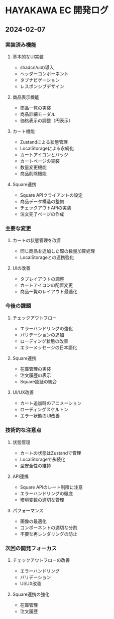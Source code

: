 # HAYAKAWA EC 開発ログ

## 2024-02-07

### 実装済み機能
1. 基本的なUI実装
   - shadcn/uiの導入
   - ヘッダーコンポーネント
   - タブナビゲーション
   - レスポンシブデザイン

2. 商品表示機能
   - 商品一覧の実装
   - 商品詳細モーダル
   - 価格表示の調整（円表示）

3. カート機能
   - Zustandによる状態管理
   - LocalStorageによる永続化
   - カートアイコンとバッジ
   - カートページの実装
   - 数量変更機能
   - 商品削除機能

4. Square連携
   - Square APIクライアントの設定
   - 商品データ構造の整備
   - チェックアウトAPIの実装
   - 注文完了ページの作成

### 主要な変更
1. カートの状態管理を改善
   - 同じ商品を追加した際の数量加算処理
   - LocalStorageとの連携強化

2. UIの改善
   - タブレイアウトの調整
   - カートアイコンの配置変更
   - 商品一覧のレイアウト最適化

### 今後の課題
1. チェックアウトフロー
   - エラーハンドリングの強化
   - バリデーションの追加
   - ローディング状態の改善
   - エラーメッセージの日本語化

2. Square連携
   - 在庫管理の実装
   - 注文履歴の表示
   - Square認証の統合

3. UI/UX改善
   - カート追加時のアニメーション
   - ローディングスケルトン
   - エラー状態のUI改善

### 技術的な注意点
1. 状態管理
   - カートの状態はZustandで管理
   - LocalStorageで永続化
   - 型安全性の維持

2. API連携
   - Square APIのレート制限に注意
   - エラーハンドリングの徹底
   - 環境変数の適切な管理

3. パフォーマンス
   - 画像の最適化
   - コンポーネントの適切な分割
   - 不要な再レンダリングの防止

### 次回の開発フォーカス
1. チェックアウトフローの改善
   - エラーハンドリング
   - バリデーション
   - UI/UX改善

2. Square連携の強化
   - 在庫管理
   - 注文履歴
